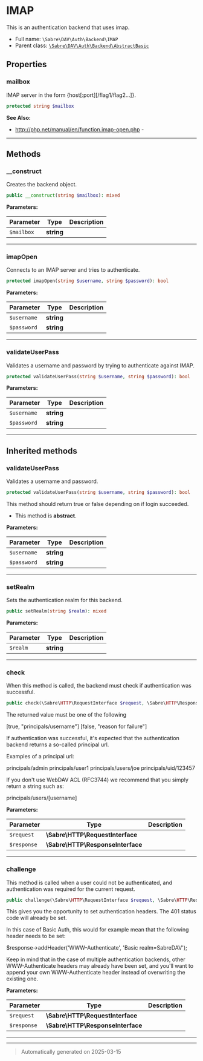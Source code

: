 
# IMAP

This is an authentication backend that uses imap.



* Full name: `\Sabre\DAV\Auth\Backend\IMAP`
* Parent class: [`\Sabre\DAV\Auth\Backend\AbstractBasic`](./AbstractBasic.md)



## Properties


### mailbox

IMAP server in the form {host[:port][/flag1/flag2...]}.

```php
protected string $mailbox
```





**See Also:**

* http://php.net/manual/en/function.imap-open.php - 

***

## Methods


### __construct

Creates the backend object.

```php
public __construct(string $mailbox): mixed
```








**Parameters:**

| Parameter | Type | Description |
|-----------|------|-------------|
| `$mailbox` | **string** |  |





***

### imapOpen

Connects to an IMAP server and tries to authenticate.

```php
protected imapOpen(string $username, string $password): bool
```








**Parameters:**

| Parameter | Type | Description |
|-----------|------|-------------|
| `$username` | **string** |  |
| `$password` | **string** |  |





***

### validateUserPass

Validates a username and password by trying to authenticate against IMAP.

```php
protected validateUserPass(string $username, string $password): bool
```








**Parameters:**

| Parameter | Type | Description |
|-----------|------|-------------|
| `$username` | **string** |  |
| `$password` | **string** |  |





***


## Inherited methods


### validateUserPass

Validates a username and password.

```php
protected validateUserPass(string $username, string $password): bool
```

This method should return true or false depending on if login
succeeded.


* This method is **abstract**.



**Parameters:**

| Parameter | Type | Description |
|-----------|------|-------------|
| `$username` | **string** |  |
| `$password` | **string** |  |





***

### setRealm

Sets the authentication realm for this backend.

```php
public setRealm(string $realm): mixed
```








**Parameters:**

| Parameter | Type | Description |
|-----------|------|-------------|
| `$realm` | **string** |  |





***

### check

When this method is called, the backend must check if authentication was
successful.

```php
public check(\Sabre\HTTP\RequestInterface $request, \Sabre\HTTP\ResponseInterface $response): array
```

The returned value must be one of the following

[true, "principals/username"]
[false, "reason for failure"]

If authentication was successful, it's expected that the authentication
backend returns a so-called principal url.

Examples of a principal url:

principals/admin
principals/user1
principals/users/joe
principals/uid/123457

If you don't use WebDAV ACL (RFC3744) we recommend that you simply
return a string such as:

principals/users/[username]






**Parameters:**

| Parameter | Type | Description |
|-----------|------|-------------|
| `$request` | **\Sabre\HTTP\RequestInterface** |  |
| `$response` | **\Sabre\HTTP\ResponseInterface** |  |





***

### challenge

This method is called when a user could not be authenticated, and
authentication was required for the current request.

```php
public challenge(\Sabre\HTTP\RequestInterface $request, \Sabre\HTTP\ResponseInterface $response): mixed
```

This gives you the opportunity to set authentication headers. The 401
status code will already be set.

In this case of Basic Auth, this would for example mean that the
following header needs to be set:

$response->addHeader('WWW-Authenticate', 'Basic realm=SabreDAV');

Keep in mind that in the case of multiple authentication backends, other
WWW-Authenticate headers may already have been set, and you'll want to
append your own WWW-Authenticate header instead of overwriting the
existing one.






**Parameters:**

| Parameter | Type | Description |
|-----------|------|-------------|
| `$request` | **\Sabre\HTTP\RequestInterface** |  |
| `$response` | **\Sabre\HTTP\ResponseInterface** |  |





***


***
> Automatically generated on 2025-03-15
